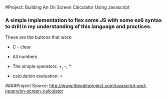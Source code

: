 #Project: Building An On Screen Calculator Using Javascript

### A simple implementation to flex some JS with some es6 syntax to drill in my understanding of this language and practices.

These are the buttons that work:

- C - clear

- All numbers

- The simple operators: +, -, *

- calculation evaluation: =






####Project Source: http://www.theodinproject.com/javascript-and-jquery/on-screen-calculator
